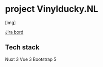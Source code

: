 # project Vinylducky.NL
[img]

[Jira bord](https://vinylducky.atlassian.net/jira/software/projects/ECBGI/boards/3)


## Tech stack
Nuxt 3
Vue 3
Bootstrap 5

